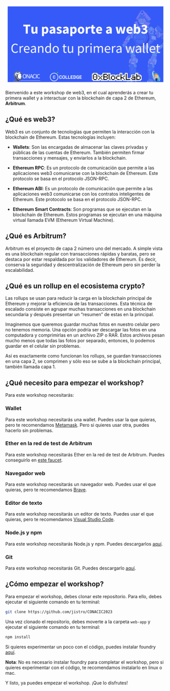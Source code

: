 ![Tu pasaporte a web3: Creando tu primera wallet](./src_README/banner.png)

Bienvenido a este workshop de web3, en el cual aprenderás a crear tu primera wallet y a interactuar con la blockchain de capa 2 de Ethereum, **Arbitrum**.

## ¿Qué es web3?

Web3 es un conjunto de tecnologías que permiten la interacción con la blockchain de Ethereum. Estas tecnologías incluyen:

- **Wallets**: Son las encargadas de almacenar las claves privadas y públicas de las cuentas de Ethereum. También permiten firmar transacciones y mensajes, y enviarlos a la blockchain.

- **Ethereum RPC**: Es un protocolo de comunicación que permite a las aplicaciones web3 comunicarse con la blockchain de Ethereum. Este protocolo se basa en el protocolo JSON-RPC.

- **Ethereum ABI**: Es un protocolo de comunicación que permite a las aplicaciones web3 comunicarse con los contratos inteligentes de Ethereum. Este protocolo se basa en el protocolo JSON-RPC.

- **Ethereum Smart Contracts**: Son programas que se ejecutan en la blockchain de Ethereum. Estos programas se ejecutan en una máquina virtual llamada EVM (Ethereum Virtual Machine).

## ¿Qué es Arbitrum?

Arbitrum es el proyecto de capa 2 número uno del mercado. A simple vista es una blockchain regular con transacciones rápidas y baratas, pero se destaca por estar respaldada por los validadores de Ethereum. Es decir, conserva la seguridad y descentralización de Ethereum pero sin perder la escalabilidad. 

## ¿Qué es un rollup en el ecosistema crypto?

Las rollups se usan para reducir la carga en la blockchain principal de Ethereum y mejorar la eficiencia de las transacciones. Esta técnica de escalado consiste en agrupar muchas transacciones en una blockchain secundaria y después presentar un “resumen” de estas en la principal.

Imaginemos que queremos guardar muchas fotos en nuestro celular pero no tenemos memoria. Una opción podría ser descargar las fotos en una computadora y comprimirlas en un archivo ZIP o RAR. Estos archivos pesan mucho menos que todas las fotos por separado, entonces, lo podemos guardar en el celular sin problemas.

Así es exactamente como funcionan los rollups, se guardan transacciones en una capa 2, se comprimen y sólo eso se sube a la blockchain principal, también llamada capa 1.

## ¿Qué necesito para empezar el workshop?

Para este workshop necesitarás:

### Wallet

Para este workshop necesitarás una wallet. Puedes usar la que quieras, pero te recomendamos [Metamask](https://metamask.io/). Pero si quieres usar otra, puedes hacerlo sin problemas.

### Ether en la red de test de Arbitrum

Para este workshop necesitarás Ether en la red de test de Arbitrum. Puedes conseguirlo en [este faucet](https://faucet.triangleplatform.com/arbitrum/goerli).

### Navegador web

Para este workshop necesitarás un navegador web. Puedes usar el que quieras, pero te recomendamos [Brave](https://brave.com/).

### Editor de texto

Para este workshop necesitarás un editor de texto. Puedes usar el que quieras, pero te recomendamos [Visual Studio Code](https://code.visualstudio.com/).

### Node.js y npm

Para este workshop necesitarás Node.js y npm. Puedes descargarlos [aquí](https://nodejs.org/es/).

### Git

Para este workshop necesitarás Git. Puedes descargarlo [aquí](https://git-scm.com/).

## ¿Cómo empezar el workshop?

Para empezar el workshop, debes clonar este repositorio. Para ello, debes ejecutar el siguiente comando en tu terminal:

```bash
git clone https://github.com/jistro/CONACIC2023
```

Una vez clonado el repositorio, debes moverte a la carpeta `web-app` y ejecutar el siguiente comando en tu terminal:

```bash
npm install
```

Si quieres experimentar un poco con el código, puedes instalar foundry [aquí](https://book.getfoundry.sh/getting-started/installation).


**Nota**: No es necesario instalar foundry para completar 
el workshop, pero si quieres experimentar con el código, te recomendamos instalarlo en linux o mac.

Y listo, ya puedes empezar el workshop. ¡Que lo disfrutes!

